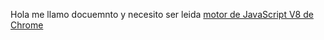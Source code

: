 Hola me llamo docuemnto y necesito ser leida
[motor de JavaScript V8 de Chrome](https://developers.google.com/v8/)
